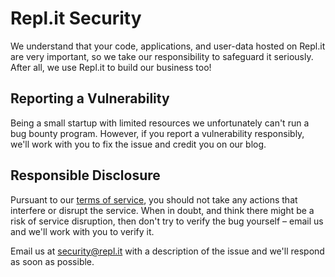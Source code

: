 # Repl.it Security

We understand that your code, applications, and user-data hosted on Repl.it are very important, so we
take our responsibility to safeguard it seriously. After all, we use Repl.it to build our business too!

## Reporting a Vulnerability

Being a small startup with limited resources we unfortunately can't run a bug bounty program. However,
if you report a vulnerability responsibly, we'll work with you to fix the issue and credit you on our blog.

## Responsible Disclosure

Pursuant to our [terms of service](https://repl.it/site/terms), you should not take any actions
that interfere or disrupt the service. When in doubt, and think there might be a risk of service
disruption, then don't try to verify the bug yourself – email us and we'll work with you to verify
it.

Email us at [security@repl.it](mailto:security@repl.it) with a description of the issue and we'll respond as soon as possible.
